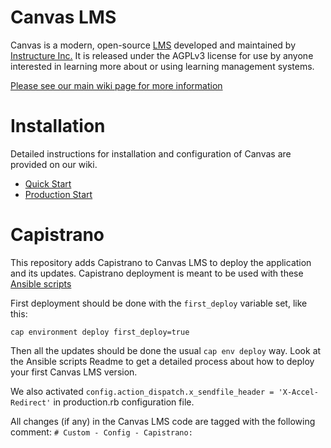 Canvas LMS
======

Canvas is a modern, open-source [LMS](https://en.wikipedia.org/wiki/Learning_management_system)
developed and maintained by [Instructure Inc.](https://www.instructure.com/) It is released under the
AGPLv3 license for use by anyone interested in learning more about or using
learning management systems.

[Please see our main wiki page for more information](http://github.com/instructure/canvas-lms/wiki)

Installation
=======

Detailed instructions for installation and configuration of Canvas are provided
on our wiki.

 * [Quick Start](http://github.com/instructure/canvas-lms/wiki/Quick-Start)
 * [Production Start](http://github.com/instructure/canvas-lms/wiki/Production-Start)

Capistrano
=======

This repository adds Capistrano to Canvas LMS to deploy the application and its updates.
Capistrano deployment is meant to be used with these [Ansible scripts](https://github.com/Kulgar/canvas-lms-ansible)

First deployment should be done with the `first_deploy` variable set, like this:

`cap environment deploy first_deploy=true`

Then all the updates should be done the usual `cap env deploy` way.
Look at the Ansible scripts Readme to get a detailed process about how to deploy your first Canvas LMS version.

We also activated `config.action_dispatch.x_sendfile_header = 'X-Accel-Redirect'` in production.rb configuration file.

All changes (if any) in the Canvas LMS code are tagged with the following comment:
`# Custom - Config - Capistrano:`
